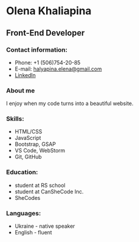 # Olena Khaliapina #
## Front-End Developer ##

### Contact information: ###
- Phone: +1 (506)754-20-85
- E-mail: halyapina.elena@gmail.com
- [LinkedIn](www.linkedin.com/in/elena-khaliapina)

### About me ###
I enjoy when my code turns into a beautiful website.

### Skills: ###
- HTML/CSS
- JavaScript
- Bootstrap, GSAP
- VS Code, WebStorm
- Git, GitHub

### Education: ###
- student at RS school
- student at CanSheCode Inc.
- SheCodes

### Languages: ###
- Ukraine - native speaker
- English - fluent
